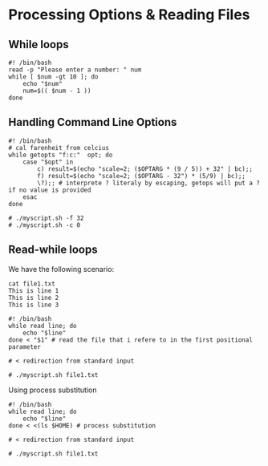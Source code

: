 # Processing Options & Reading Files

## While loops

```SHELL
#! /bin/bash
read -p "Please enter a number: " num
while [ $num -gt 10 ]; do
    echo "$num"
    num=$(( $num - 1 ))
done
```

## Handling Command Line Options

```SHELL
#! /bin/bash
# cal farenheit from celcius
while getopts "f:c:"  opt; do
    case "$opt" in
        c) result=$(echo "scale=2; ($OPTARG * (9 / 5)) + 32" | bc);;
        f) result=$(echo "scale=2; ($OPTARG - 32") * (5/9) | bc);;
        \?);; # interprete ? literaly by escaping, getops will put a ? if no value is provided
    esac
done

# ./myscript.sh -f 32
# ./myscript.sh -c 0
```

## Read-while loops

We have the following scenario:

```SHELL
cat file1.txt
This is line 1
This is line 2
This is line 3
```

```SHELL
#! /bin/bash
while read line; do
    echo "$line"
done < "$1" # read the file that i refere to in the first positional parameter

# < redirection from standard input

# ./myscript.sh file1.txt
```

Using process substitution

```SHELL
#! /bin/bash
while read line; do
    echo "$line"
done < <(ls $HOME) # process substitution

# < redirection from standard input

# ./myscript.sh file1.txt
```
